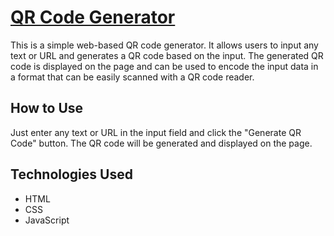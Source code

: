 # [QR Code Generator](https://sankeer28.github.io/QR-Code-Generator/)

This is a simple web-based QR code generator. It allows users to input any text or URL and generates a QR code based on the input. The generated QR code is displayed on the page and can be used to encode the input data in a format that can be easily scanned with a QR code reader.

## How to Use

Just enter any text or URL in the input field and click the "Generate QR Code" button. The QR code will be generated and displayed on the page.

## Technologies Used

- HTML
- CSS
- JavaScript
